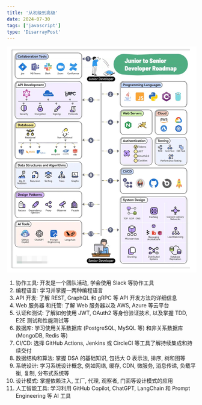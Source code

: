 ```yaml
---
title: '从初级到高级'
date: 2024-07-30
tags: ['javascript']
type: 'DisarrayPost'
---
```


![junior-to-senior](https://raw.githubusercontent.com/Viskeyy/uPic/master/uPic/0719-fie4Bw.jpg)

1. 协作工具: 开发是一个团队活动, 学会使用 Slack 等协作工具
2. 编程语言: 学习并掌握一两种编程语言
3. API 开发: 了解 REST, GraphQL 和 gRPC 等 API 开发方法的详细信息
4. Web 服务器 和托管: 了解 Web 服务器以及 AWS, Azure 等云平台
5. 认证和测试: 了解如何使用 JWT, OAuth2 等身份验证技术, 以及掌握 TDD, E2E 测试和性能测试等
6. 数据库: 学习使用关系数据库 (PostgreSQL, MySQL 等) 和非关系数据库 (MongoDB, Redis 等)
7. CI/CD: 选择 GitHub Actions, Jenkins 或 CircleCI 等工具了解持续集成和持续交付
8. 数据结构和算法: 掌握 DSA 的基础知识, 包括大 O 表示法, 排序, 树和图等
9. 系统设计: 学习系统设计概念, 例如网络, 缓存, CDN, 微服务, 消息传递, 负载平衡, 复制, 分布式系统等
10. 设计模式: 掌握依赖注入, 工厂, 代理, 观察者, 门面等设计模式的应用
11. 人工智能工具: 学习利用 GitHub Copilot, ChatGPT, LangChain 和 Prompt Engineering 等 AI 工具
